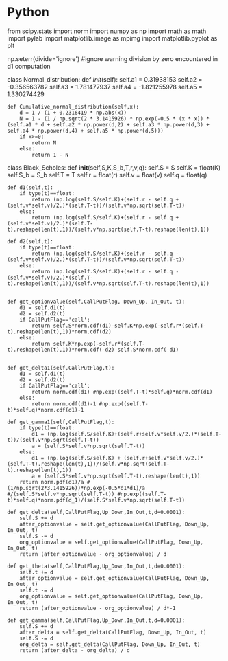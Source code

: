 Python
======
from scipy.stats import norm
import numpy as np
import math as math
import pylab
import matplotlib.image as mpimg
import matplotlib.pyplot as plt


np.seterr(divide='ignore')          #ignore warning division by zero encountered in d1 computation


class Normal_distribution:
    def _init_(self):
        self.a1 = 0.31938153
        self.a2 = -0.356563782
        self.a3 = 1.781477937
        self.a4 = -1.821255978
        self.a5 = 1.330274429

    def Cumulative_normal_distribution(self,x):
        d = 1 / (1 + 0.2316419 * np.abs(x))
        N = 1 - (1 / np.sqrt(2 * 3.1415926) * np.exp(-0.5 * (x * x)) * (self.a1 * d + self.a2 * np.power(d,2) + self.a3 * np.power(d,3) + self.a4 * np.power(d,4) + self.a5 * np.power(d,5)))
        if x>=0:
            return N
        else:
            return 1 - N


class Black_Scholes:
    def __init__(self,S,K,S_b,T,r,v,q):
        self.S = S
        self.K = float(K)
        self.S_b = S_b
        self.T = T
        self.r = float(r)
        self.v = float(v)
        self.q = float(q)

    def d1(self,t):
        if type(t)==float:
            return (np.log(self.S/self.K)+(self.r - self.q +(self.v*self.v)/2.)*(self.T-t))/(self.v*np.sqrt(self.T-t))
        else:
            return (np.log(self.S/self.K)+(self.r - self.q +(self.v*self.v)/2.)*(self.T-t).reshape(len(t),1))/(self.v*np.sqrt(self.T-t).reshape(len(t),1))

    def d2(self,t):
        if type(t)==float:
            return (np.log(self.S/self.K)+(self.r - self.q - (self.v*self.v)/2.)*(self.T-t))/(self.v*np.sqrt(self.T-t))
        else:
            return (np.log(self.S/self.K)+(self.r - self.q - (self.v*self.v)/2.)*(self.T-t).reshape(len(t),1))/(self.v*np.sqrt(self.T-t).reshape(len(t),1))


    def get_optionvalue(self,CallPutFlag, Down_Up, In_Out, t):
        d1 = self.d1(t)
        d2 = self.d2(t)
        if CallPutFlag=='call':
            return self.S*norm.cdf(d1)-self.K*np.exp(-self.r*(self.T-t).reshape(len(t),1))*norm.cdf(d2)
        else:
            return self.K*np.exp(-self.r*(self.T-t).reshape(len(t),1))*norm.cdf(-d2)-self.S*norm.cdf(-d1)


    def get_delta1(self,CallPutFlag,t):
        d1 = self.d1(t)
        d2 = self.d2(t)
        if CallPutFlag=='call':
            return norm.cdf(d1) #np.exp((self.T-t)*self.q)*norm.cdf(d1)
        else:
            return norm.cdf(d1)-1 #np.exp((self.T-t)*self.q)*norm.cdf(d1)-1

    def get_gamma1(self,CallPutFlag,t):
        if type(t)==float:
            d1 = (np.log(self.S/self.K)+(self.r+self.v*self.v/2.)*(self.T-t))/(self.v*np.sqrt(self.T-t))
            a = (self.S*self.v*np.sqrt(self.T-t))
        else:
            d1 = (np.log(self.S/self.K) + (self.r+self.v*self.v/2.)*(self.T-t).reshape(len(t),1))/(self.v*np.sqrt(self.T-t).reshape(len(t),1))
            a = (self.S*self.v*np.sqrt(self.T-t).reshape(len(t),1))
        return norm.pdf(d1)/a #(1/np.sqrt(2*3.1415926))*np.exp(-0.5*d1*d1)/a #/(self.S*self.v*np.sqrt(self.T-t)) #np.exp((self.T-t)*self.q)*norm.pdf(d_1)/(self.S*self.v*np.sqrt(self.T-t))

    def get_delta(self,CallPutFlag,Up_Down,In_Out,t,d=0.0001):
        self.S += d
        after_optionvalue = self.get_optionvalue(CallPutFlag, Down_Up, In_Out, t)
        self.S -= d
        org_optionvalue = self.get_optionvalue(CallPutFlag, Down_Up, In_Out, t)
        return (after_optionvalue - org_optionvalue) / d

    def get_theta(self,CallPutFlag,Up_Down,In_Out,t,d=0.0001):
        self.t += d
        after_optionvalue = self.get_optionvalue(CallPutFlag, Down_Up, In_Out, t)
        self.t -= d
        org_optionvalue = self.get_optionvalue(CallPutFlag, Down_Up, In_Out, t)
        return (after_optionvalue - org_optionvalue) / d*-1

    def get_gamma(self,CallPutFlag,Up_Down,In_Out,t,d=0.0001):
        self.S += d
        after_delta = self.get_delta(CallPutFlag, Down_Up, In_Out, t)
        self.S -= d
        org_delta = self.get_delta(CallPutFlag, Down_Up, In_Out, t)
        return (after_delta - org_delta) / d


